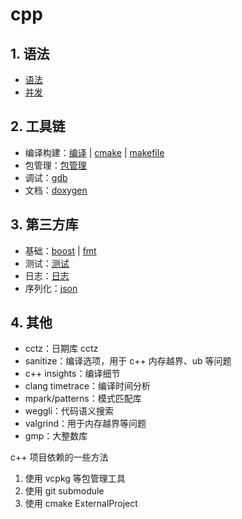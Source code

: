# cpp

## 1. 语法

- [语法](.details/cpp-syntax.md)
- [并发](.details/cpp-concurrency.md)

## 2. 工具链

- 编译构建：[编译](.details/cpp-compilation.md) | [cmake](.details/cmake.md) | [makefile](.details/makefile.md)
- 包管理：[包管理](.details/package-manager.md)
- 调试：[gdb](.details/gdb.md)
- 文档：[doxygen](.details/doxygen.md)

## 3. 第三方库

- 基础：[boost](.details/boost.md) | [fmt](.details/fmt.md)
- 测试：[测试](.details/test.md)
- 日志：[日志](.details/log.md)
- 序列化：[json](.details/json.md)

## 4. 其他

- cctz：日期库 cctz
- sanitize：编译选项，用于 c++ 内存越界、ub 等问题
- c++ insights：编译细节
- clang timetrace：编译时间分析
- mpark/patterns：模式匹配库
- weggli：代码语义搜索
- valgrind：用于内存越界等问题
- gmp：大整数库

c++ 项目依赖的一些方法

1. 使用 vcpkg 等包管理工具
2. 使用 git submodule
3. 使用 cmake ExternalProject
